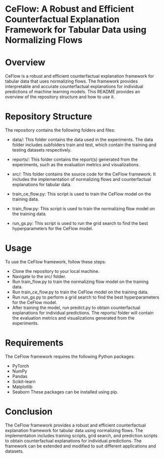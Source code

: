 CeFlow: A Robust and Efficient Counterfactual Explanation Framework for Tabular Data using Normalizing Flows
==============================

# Overview
CeFlow is a robust and efficient counterfactual explanation framework for tabular data that uses normalizing flows. The framework provides interpretable and accurate counterfactual explanations for individual predictions of machine learning models. This README provides an overview of the repository structure and how to use it.

# Repository Structure
The repository contains the following folders and files:

* data/: This folder contains the data used in the experiments. The data folder includes subfolders train and test, which contain the training and testing datasets respectively.

* reports/: This folder contains the report(s) generated from the experiments, such as the evaluation metrics and visualizations.

* src/: This folder contains the source code for the CeFlow framework. It includes the implementation of normalizing flows and counterfactual explanations for tabular data.

* train_ce_flow.py: This script is used to train the CeFlow model on the training data.

* train_flow.py: This script is used to train the normalizing flow model on the training data.

* run_gs.py: This script is used to run the grid search to find the best hyperparameters for the CeFlow model.

# Usage
To use the CeFlow framework, follow these steps:

* Clone the repository to your local machine.
* Navigate to the src/ folder.
* Run train_flow.py to train the normalizing flow model on the training data.
* Run train_ce_flow.py to train the CeFlow model on the training data.
* Run run_gs.py to perform a grid search to find the best hyperparameters for the CeFlow model.
* After training the model, run predict.py to obtain counterfactual explanations for individual predictions.
The reports/ folder will contain the evaluation metrics and visualizations generated from the experiments.

# Requirements
The CeFlow framework requires the following Python packages:

* PyTorch
* NumPy
* Pandas
* Scikit-learn
* Matplotlib
* Seaborn
These packages can be installed using pip.

# Conclusion
The CeFlow framework provides a robust and efficient counterfactual explanation framework for tabular data using normalizing flows. The implementation includes training scripts, grid search, and prediction scripts to obtain counterfactual explanations for individual predictions. The framework can be extended and modified to suit different applications and datasets.
